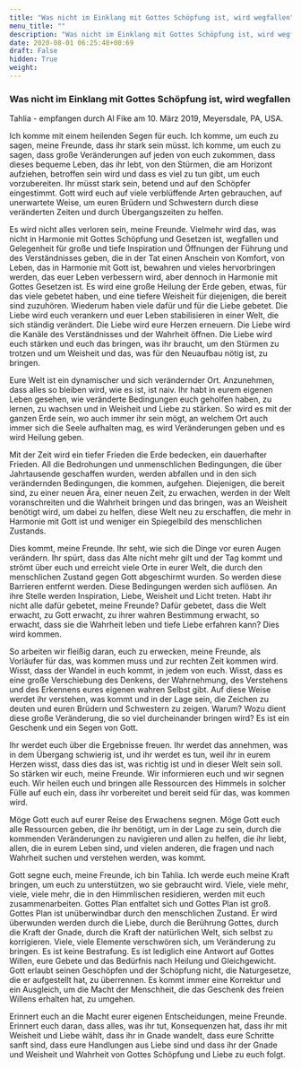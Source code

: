 ```yaml
---
title: "Was nicht im Einklang mit Gottes Schöpfung ist, wird wegfallen"
menu_title: ""
description: "Was nicht im Einklang mit Gottes Schöpfung ist, wird wegfallen"
date: 2020-08-01 06:25:48+00:69
draft: False
hidden: True
weight:
---
```

### Was nicht im Einklang mit Gottes Schöpfung ist, wird wegfallen

Tahlia - empfangen durch Al Fike am 10. März 2019, Meyersdale, PA, USA.

Ich komme mit einem heilenden Segen für euch. Ich komme, um euch zu sagen, meine Freunde, dass ihr stark sein müsst. Ich komme, um euch zu sagen, dass große Veränderungen auf jeden von euch zukommen, dass dieses bequeme Leben, das ihr lebt, von den Stürmen, die am Horizont aufziehen, betroffen sein wird und dass es viel zu tun gibt, um euch vorzubereiten. Ihr müsst stark sein, betend und auf den Schöpfer eingestimmt. Gott wird euch auf viele verblüffende Arten gebrauchen, auf unerwartete Weise, um euren Brüdern und Schwestern durch diese veränderten Zeiten und durch Übergangszeiten zu helfen.

Es wird nicht alles verloren sein, meine Freunde. Vielmehr wird das, was nicht in Harmonie mit Gottes Schöpfung und Gesetzen ist, wegfallen und Gelegenheit für große und tiefe Inspiration und Öffnungen der Führung und des Verständnisses geben, die in der Tat einen Anschein von Komfort, von Leben, das in Harmonie mit Gott ist, bewahren und vieles hervorbringen werden, das euer Leben verbessern wird, aber dennoch in Harmonie mit Gottes Gesetzen ist. Es wird eine große Heilung der Erde geben, etwas, für das viele gebetet haben, und eine tiefere Weisheit für diejenigen, die bereit sind zuzuhören. Wiederum haben viele dafür und für die Liebe gebetet. Die Liebe wird euch verankern und euer Leben stabilisieren in einer Welt, die sich ständig verändert. Die Liebe wird eure Herzen erneuern. Die Liebe wird die Kanäle des Verständnisses und der Wahrheit öffnen. Die Liebe wird euch stärken und euch das bringen, was ihr braucht, um den Stürmen zu trotzen und um Weisheit und das, was für den Neuaufbau nötig ist, zu bringen.

Eure Welt ist ein dynamischer und sich verändernder Ort. Anzunehmen, dass alles so bleiben wird, wie es ist, ist naiv. Ihr habt in eurem eigenen Leben gesehen, wie veränderte Bedingungen euch geholfen haben, zu lernen, zu wachsen und in Weisheit und Liebe zu stärken. So wird es mit der ganzen Erde sein, wo auch immer ihr sein mögt, an welchem Ort auch immer sich die Seele aufhalten mag, es wird Veränderungen geben und es wird Heilung geben.

Mit der Zeit wird ein tiefer Frieden die Erde bedecken, ein dauerhafter Frieden. All die Bedrohungen und unmenschlichen Bedingungen, die über Jahrtausende geschaffen wurden, werden abfallen und in den sich verändernden Bedingungen, die kommen, aufgehen. Diejenigen, die bereit sind, zu einer neuen Ära, einer neuen Zeit, zu erwachen, werden in der Welt voranschreiten und die Wahrheit bringen und das bringen, was an Weisheit benötigt wird, um dabei zu helfen, diese Welt neu zu erschaffen, die mehr in Harmonie mit Gott ist und weniger ein Spiegelbild des menschlichen Zustands.

Dies kommt, meine Freunde. Ihr seht, wie sich die Dinge vor euren Augen verändern. Ihr spürt, dass das Alte nicht mehr gilt und der Tag kommt und strömt über euch und erreicht viele Orte in eurer Welt, die durch den menschlichen Zustand gegen Gott abgeschirmt wurden. So werden diese Barrieren entfernt werden. Diese Bedingungen werden sich auflösen. An ihre Stelle werden Inspiration, Liebe, Weisheit und Licht treten. Habt ihr nicht alle dafür gebetet, meine Freunde? Dafür gebetet, dass die Welt erwacht, zu Gott erwacht, zu ihrer wahren Bestimmung erwacht, so erwacht, dass sie die Wahrheit leben und tiefe Liebe erfahren kann? Dies wird kommen.

So arbeiten wir fleißig daran, euch zu erwecken, meine Freunde, als Vorläufer für das, was kommen muss und zur rechten Zeit kommen wird. Wisst, dass der Wandel in euch kommt, in jedem von euch. Wisst, dass es eine große Verschiebung des Denkens, der Wahrnehmung, des Verstehens und des Erkennens eures eigenen wahren Selbst gibt. Auf diese Weise werdet ihr verstehen, was kommt und in der Lage sein, die Zeichen zu deuten und euren Brüdern und Schwestern zu zeigen. Warum? Wozu dient diese große Veränderung, die so viel durcheinander bringen wird? Es ist ein Geschenk und ein Segen von Gott.

Ihr werdet euch über die Ergebnisse freuen. Ihr werdet das annehmen, was in dem Übergang schwierig ist, und ihr werdet es tun, weil ihr in eurem Herzen wisst, dass dies das ist, was richtig ist und in dieser Welt sein soll. So stärken wir euch, meine Freunde. Wir informieren euch und wir segnen euch. Wir heilen euch und bringen alle Ressourcen des Himmels in solcher Fülle auf euch ein, dass ihr vorbereitet und bereit seid für das, was kommen wird.

Möge Gott euch auf eurer Reise des Erwachens segnen. Möge Gott euch alle Ressourcen geben, die ihr benötigt, um in der Lage zu sein, durch die kommenden Veränderungen zu navigieren und allen zu helfen, die ihr liebt, allen, die in eurem Leben sind, und vielen anderen, die fragen und nach Wahrheit suchen und verstehen werden, was kommt.

Gott segne euch, meine Freunde, ich bin Tahlia. Ich werde euch meine Kraft bringen, um euch zu unterstützen, wo sie gebraucht wird. Viele, viele mehr, viele, viele mehr, die in den Himmlischen residieren, werden mit euch zusammenarbeiten. Gottes Plan entfaltet sich und Gottes Plan ist groß. Gottes Plan ist unüberwindbar durch den menschlichen Zustand. Er wird überwunden werden durch die Liebe, durch die Berührung Gottes, durch die Kraft der Gnade, durch die Kraft der natürlichen Welt, sich selbst zu korrigieren. Viele, viele Elemente verschwören sich, um Veränderung zu bringen. Es ist keine Bestrafung. Es ist lediglich eine Antwort auf Gottes Willen, eure Gebete und das Bedürfnis nach Heilung und Gleichgewicht. Gott erlaubt seinen Geschöpfen und der Schöpfung nicht, die Naturgesetze, die er aufgestellt hat, zu überrennen. Es kommt immer eine Korrektur und ein Ausgleich, um die Macht der Menschheit, die das Geschenk des freien Willens erhalten hat, zu umgehen.

Erinnert euch an die Macht eurer eigenen Entscheidungen, meine Freunde. Erinnert euch daran, dass alles, was ihr tut, Konsequenzen hat, dass ihr mit Weisheit und Liebe wählt, dass ihr in Gnade wandelt, dass eure Schritte sanft sind, dass eure Handlungen aus Liebe sind und dass ihr der Gnade und Weisheit und Wahrheit von Gottes Schöpfung und Liebe zu euch folgt.

